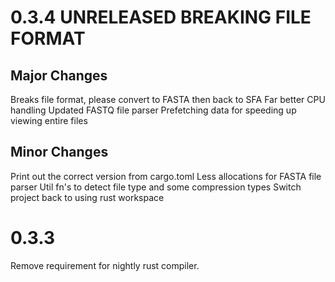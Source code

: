 # 0.3.4 UNRELEASED BREAKING FILE FORMAT
## Major Changes
Breaks file format, please convert to FASTA then back to SFA
Far better CPU handling
Updated FASTQ file parser
Prefetching data for speeding up viewing entire files

## Minor Changes
Print out the correct version from cargo.toml
Less allocations for FASTA file parser
Util fn's to detect file type and some compression types
Switch project back to using rust workspace

# 0.3.3
Remove requirement for nightly rust compiler.